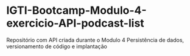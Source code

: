 # IGTI-Bootcamp-Modulo-4-exercicio-API-podcast-list
Repositório com API criada durante o Modulo 4 Persistência de dados, versionamento de código e implantação
